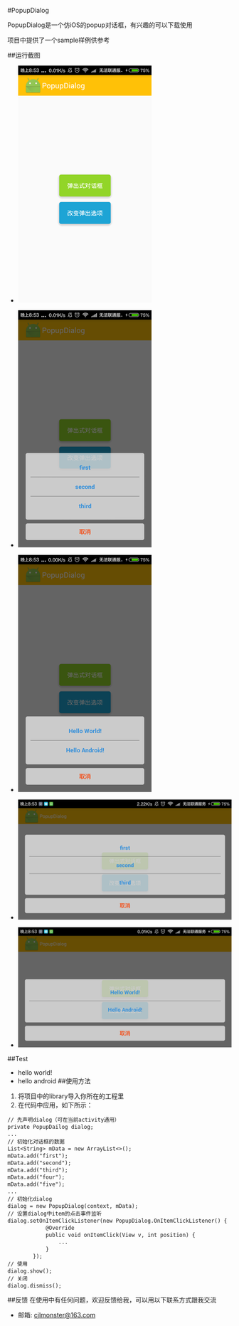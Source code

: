#PopupDialog

PopupDialog是一个仿iOS的popup对话框，有兴趣的可以下载使用

项目中提供了一个sample样例供参考

##运行截图

* ![image1](image/image1.png)

* ![image2](image/image2.png)

* ![image3](image/image3.png)

* ![image4](image/image4.png)

* ![image5](image/image5.png)

##Test
* hello world!
* hello android
##使用方法

1. 将项目中的library导入你所在的工程里
2. 在代码中应用，如下所示：

```
// 先声明dialog（可在当前activity通用）
private PopupDailog dialog;
...
// 初始化对话框的数据
List<String> mData = new ArrayList<>();
mData.add("first");
mData.add("second");
mData.add("third");
mData.add("four");
mData.add("five");
...
// 初始化dialog
dialog = new PopupDialog(context, mData);
// 设置dialog中item的点击事件监听
dialog.setOnItemClickListener(new PopupDialog.OnItemClickListener() {
            @Override
            public void onItemClick(View v, int position) {
                ...
            }
        });
// 使用
dialog.show();
// 关闭
dialog.dismiss();
```

##反馈
在使用中有任何问题，欢迎反馈给我，可以用以下联系方式跟我交流

* 邮箱: cjlmonster@163.com
